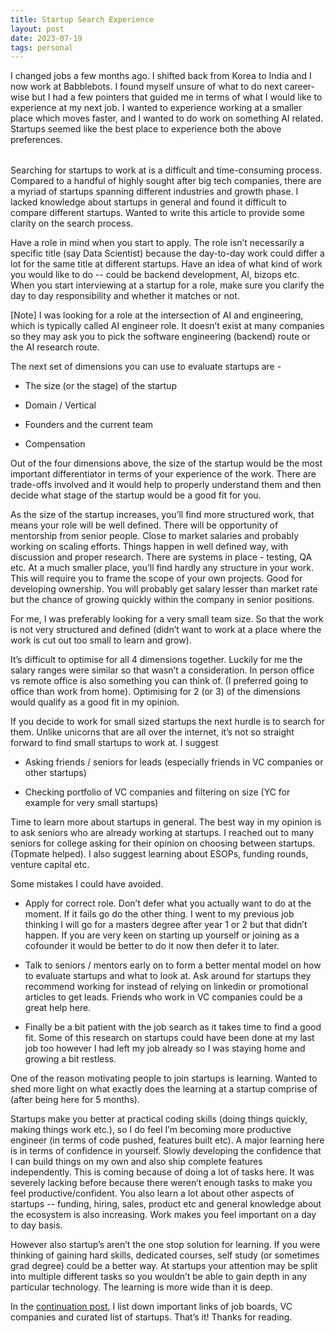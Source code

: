 ```yaml
---
title: Startup Search Experience
layout: post
date: 2023-07-19
tags: personal
---
```

<p style="color: rgb(26, 26, 26); margin-bottom: 32px" class="body"><span>I changed jobs a few months ago. I shifted back from Korea to India and I now work at Babblebots. I found myself unsure of what to do next career-wise but I had a few pointers that guided me in terms of what I would like to experience at my next job. I wanted to experience working at a smaller place which moves faster, and I wanted to do work on something AI related. Startups seemed like the best place to experience both the above preferences. </span></p><p class="body"><span>Searching for startups to work at is a difficult and time-consuming process. Compared to a handful of highly sought after big tech companies, there are a myriad of startups spanning different industries and growth phase. I lacked knowledge about startups in general and found it difficult to compare different startups. Wanted to write this article to provide some clarity on the search process.</span></p><p class="body"><span>Have a role in mind when you start to apply. The role isn’t necessarily a specific title (say Data Scientist) because the day-to-day work could differ a lot for the same title at different startups. Have an idea of what kind of work you would like to do -- could be backend development, AI, bizops etc. When you start interviewing at a startup for a role, make sure you clarify the day to day responsibility and whether it matches or not.</span></p><p class="body"><span>[Note] I was looking for a role at the intersection of AI and engineering, which is typically called AI engineer role. It doesn’t exist at many companies so they may ask you to pick the software engineering (backend) route or the AI research route. </span></p><p style="margin-bottom: 8px" class="body"><span>The next set of dimensions you can use to evaluate startups are -</span></p><ul><li><p class="body"><span>The size (or the stage) of the startup</span></p></li><li><p class="body"><span>Domain / Vertical</span></p></li><li><p class="body"><span>Founders and the current team</span></p></li><li><p class="body"><span>Compensation</span></p></li></ul><p class="body"></p><p class="body"><span>Out of the four dimensions above, the size of the startup would be the most important differentiator in terms of your experience of the work. There are trade-offs involved and it would help to properly understand them and then decide what stage of the startup would be a good fit for you. </span></p><p class="body"><span>As the size of the startup increases, you’ll find more structured work, that means your role will be well defined. There will be opportunity of mentorship from senior people. Close to market salaries and probably working on scaling efforts. Things happen in well defined way, with discussion and proper research. There are systems in place - testing, QA etc. At a much smaller place, you’ll find hardly any structure in your work. This will require you to frame the scope of your own projects. Good for developing ownership. You will probably get salary lesser than market rate but the chance of growing quickly within the company in senior positions. </span></p><p class="body"><span>For me, I was preferably looking for a very small team size. So that the work is not very structured and defined (didn’t want to work at a place where the work is cut out too small to learn and grow). </span></p><p class="body"><span>It’s difficult to optimise for all 4 dimensions together. Luckily for me the salary ranges were similar so that wasn’t a consideration. In person office vs remote office is also something you can think of. (I preferred going to office than work from home). Optimising for 2 (or 3) of the dimensions would qualify as a good fit in my opinion.</span></p><p style="margin-bottom: 8px" class="body"><span>If you decide to work for small sized startups the next hurdle is to search for them. Unlike unicorns that are all over the internet, it’s not so straight forward to find small startups to work at. I suggest</span></p><ul><li><p class="body"><span>Asking friends / seniors for leads (especially friends in VC companies or other startups)</span></p></li><li><p class="body"><span>Checking portfolio of VC companies and filtering on size (YC for example for very small startups)</span></p></li></ul><p class="body"></p><p class="body"><span>Time to learn more about startups in general. The best way in my opinion is to ask seniors who are already working at startups. I reached out to many seniors for college asking for their opinion on choosing between startups. (Topmate helped). I also suggest learning about ESOPs, funding rounds, venture capital etc.</span></p><p style="margin-bottom: 8px" class="body"><span>Some mistakes I could have avoided.</span></p><ul><li><p class="body"><span>Apply for correct role. Don’t defer what you actually want to do at the moment. If it fails go do the other thing. I went to my previous job thinking I will go for a masters degree after year 1 or 2 but that didn’t happen. If you are very keen on starting up yourself or joining as a cofounder it would be better to do it now then defer it to later.</span></p></li><li><p class="body"><span>Talk to seniors / mentors early on to form a better mental model on how to evaluate startups and what to look at. Ask around for startups they recommend working for instead of relying on linkedin or promotional articles to get leads. Friends who work in VC companies could be a great help here.</span></p></li><li><p class="body"><span>Finally be a bit patient with the job search as it takes time to find a good fit. Some of this research on startups could have been done at my last job too however I had left my job already so I was staying home and growing a bit restless.</span></p></li></ul><p class="body"></p><p class="body"><span>One of the reason motivating people to join startups is learning. Wanted to shed more light on what exactly does the learning at a startup comprise of (after being here for 5 months).</span></p><p class="body"><span>Startups make you better at practical coding skills (doing things quickly, making things work etc.), so I do feel I’m becoming more productive engineer (in terms of code pushed, features built etc). A major learning here is in terms of confidence in yourself. Slowly developing the confidence that I can build things on my own and also ship complete features independently. This is coming because of doing a lot of tasks here. It was severely lacking before because there weren’t enough tasks to make you feel productive/confident. You also learn a lot about other aspects of startups -- funding, hiring, sales, product etc and general knowledge about the ecosystem is also increasing. Work makes you feel important on a day to day basis.</span></p><p class="body"><span>However also startup’s aren’t the one stop solution for learning. If you were thinking of gaining hard skills, dedicated courses, self study (or sometimes grad degree) could be a better way. At startups your attention may be split into multiple different tasks so you wouldn’t be able to gain depth in any particular technology. The learning is more wide than it is deep.</span></p><p class="body"><span>In the <u><a target="" href="/startup-search-experience-useful-links" style="text-decoration: none;" data-page-id="zFMl7v">continuation post</a></u>, I list down important links of job boards, VC companies and curated list of startups. That’s it! Thanks for reading. </span></p>